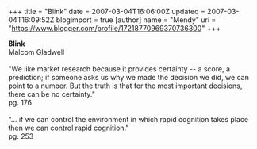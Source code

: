 +++
title = "Blink"
date = 2007-03-04T16:06:00Z
updated = 2007-03-04T16:09:52Z
blogimport = true 
[author]
	name = "Mendy"
	uri = "https://www.blogger.com/profile/17218770969370736300"
+++

<span style="font-weight: bold;">Blink</span><br />Malcom Gladwell<br /><br />"We like market research because it provides certainty -- a score, a prediction; if someone asks us why we made the decision we did, we can point to a number. But the truth is that for the most important decisions, there can be no certainty."<br />pg. 176<br /><br />"... if we can control the environment in which rapid cognition takes place then we can control rapid cognition."<br />pg. 253

